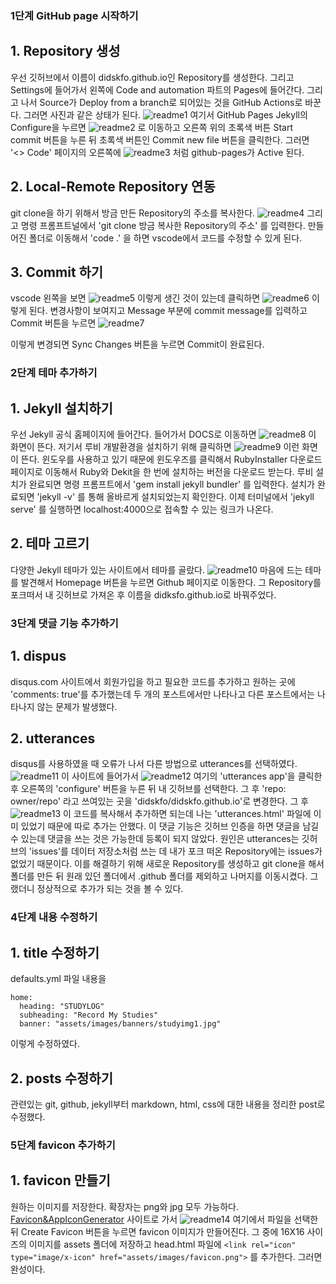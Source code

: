 ### 1단계 GitHub page 시작하기 

## 1. Repository 생성

우선 깃허브에서 이름이 didskfo.github.io인 Repository를 생성한다. 그리고 Settings에 들어가서 왼쪽에 Code and automation 파트의 Pages에 들어간다. 그리고 나서 Source가 Deploy from a branch로 되어있는 것을 GitHub Actions로 바꾼다. 그러면 사진과 같은 상태가 된다. 
![readme1](assets/images/readme/readme1.JPG)
여기서 GitHub Pages Jekyll의 Configure을 누르면 
![readme2](assets/images/readme/readme2.JPG)
로 이동하고 오른쪽 위의 초록색 버튼 Start commit 버튼을 누른 뒤 초록색 버튼인 Commit new file 버튼을 클릭한다. 
그러면 '<> Code' 페이지의 오른쪽에 
![readme3](assets/images/readme/readme3.JPG)
처럼 github-pages가 Active 된다. 

## 2. Local-Remote Repository 연동 

git clone을 하기 위해서 방금 만든 Repository의 주소를 복사한다. 
![readme4](assets/images/readme/readme4.JPG)
그리고 명령 프롬프트널에서 'git clone 방금 복사한 Repository의 주소' 를 입력한다. 
만들어진 폴더로 이동해서 'code .' 을 하면 vscode에서 코드를 수정할 수 있게 된다. 

## 3. Commit 하기 

vscode 왼쪽을 보면 
![readme5](assets/images/readme/readme5.JPG)
이렇게 생긴 것이 있는데 클릭하면 
![readme6](assets/images/readme/readme6.JPG)
이렇게 된다. 변경사항이 보여지고 Message 부분에 commit message를 입력하고 Commit 버튼을 누르면 
![readme7](assets/images/readme/readme7.JPG)

이렇게 변경되면 Sync Changes 버튼을 누르면 Commit이 완료된다. 

### 2단계 테마 추가하기 

## 1. Jekyll 설치하기

우선 Jekyll 공식 홈페이지에 들어간다. 들어가서 DOCS로 이동하면 
![readme8](assets/images/readme/readme8.JPG)
이 화면이 뜬다. 저기서 루비 개발환경을 설치하기 위해 클릭하면 
![readme9](assets/images/readme/readme9.JPG)
이런 화면이 뜬다. 윈도우를 사용하고 있기 때문에 윈도우즈를 클릭해서 RubyInstaller 다운로드 페이지로 이동해서 Ruby와 Dekit을 한 번에 설치하는 버전을 다운로드 받는다. 
루비 설치가 완료되면 명령 프롬프트에서 'gem install jekyll bundler' 를 입력한다. 설치가 완료되면 'jekyll -v' 를 통해 올바르게 설치되었는지 확인한다. 
이제 터미널에서 'jekyll serve' 를 실행하면 localhost:4000으로 접속할 수 있는 링크가 나온다. 

## 2. 테마 고르기 

다양한 Jekyll 테마가 있는 사이트에서 테마를 골랐다. 
![readme10](assets/images/readme/readme10.JPG)
마음에 드는 테마를 발견해서 Homepage 버튼을 누르면 Github 페이지로 이동한다. 그 Repository를 포크떠서 내 깃허브로 가져온 후 이름을 didksfo.github.io로 바꿔주었다.

### 3단계 댓글 기능 추가하기 

## 1. dispus

disqus.com 사이트에서 회원가입을 하고 필요한 코드를 추가하고 원하는 곳에 'comments: true'를 추가했는데 두 개의 포스트에서만 나타나고 다른 포스트에서는 나타나지 않는 문제가 발생했다.

## 2. utterances

disqus를 사용하였을 때 오류가 나서 다른 방법으로 utterances를 선택하였다. 
![readme11](assets/images/readme/readme11.JPG)
이 사이트에 들어가서 
![readme12](assets/images/readme/readme12.JPG)
여기의 'utterances app'을 클릭한 후 오른쪽의 'configure' 버튼을 누른 뒤 내 깃허브를 선택한다. 
그 후 'repo: owner/repo' 라고 쓰여있는 곳을 'didskfo/didskfo.github.io'로 변경한다. 그 후
![readme13](assets/images/readme/readme13.JPG)
이 코드를 복사해서 추가하면 되는데 나는 'utterances.html' 파일에 이미 있었기 때문에 따로 추가는 안했다. 
이 댓글 기능은 깃허브 인증을 하면 댓글을 남길 수 있는데 댓글을 쓰는 것은 가능한데 등록이 되지 않았다. 원인은 utterances는 깃허브의 'issues'를 데이터 저장소처럼 쓰는 데 
내가 포크 떠온 Repository에는 issues가 없었기 때문이다. 
이를 해결하기 위해 새로운 Repository를 생성하고 git clone을 해서 폴더를 만든 뒤 원래 있던 폴더에서 .github 폴더를 제외하고 나머지를 이동시켰다. 
그랬더니 정상적으로 추가가 되는 것을 볼 수 있다. 

### 4단계 내용 수정하기 

## 1. title 수정하기 

defaults.yml 파일 내용을 
```
home:
  heading: "STUDYLOG"
  subheading: "Record My Studies"
  banner: "assets/images/banners/studyimg1.jpg"
```
이렇게 수정하였다. 

## 2. posts 수정하기 

관련있는 git, github, jekyll부터 markdown, html, css에 대한 내용을 정리한 post로 수정했다. 

### 5단계 favicon 추가하기 

## 1. favicon 만들기 

원하는 이미지를 저장한다. 확장자는 png와 jpg 모두 가능하다.
[Favicon&AppIconGenerator](https://www.favicon-generator.org/) 사이트로 가서 
![readme14](assets/images/readme/readme14.JPG)
여기에서 파일을 선택한 뒤 Create Favicon 버튼을 누르면 favicon 이미지가 만들어진다. 그 중에 16X16 사이즈의 이미지를 assets 폴더에 저장하고 
head.html 파일에 ```<link rel="icon" type="image/x-icon" href="assets/images/favicon.png">``` 를 추가한다. 그러면 완성이다. 